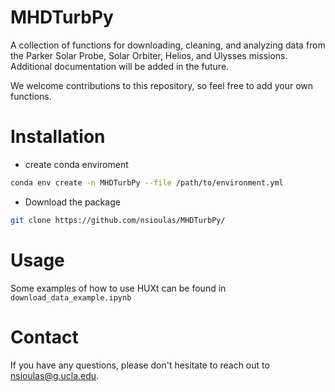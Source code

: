 # MHDTurbPy
A collection of functions for downloading, cleaning, and analyzing data from the Parker Solar Probe, Solar Orbiter, Helios, and Ulysses missions. Additional documentation will be added in the future.

 We welcome contributions to this repository, so feel free to add your own functions.



# Installation
  - create conda enviroment
  
```bash
conda env create -n MHDTurbPy --file /path/to/environment.yml
```

 - Download the package
``` bash
git clone https://github.com/nsioulas/MHDTurbPy/
```

# Usage

Some examples of how to use HUXt can be found in ```download_data_example.ipynb```

# Contact
If you have any questions, please don't hesitate to reach out to nsioulas@g.ucla.edu.
